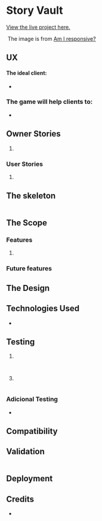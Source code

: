 # Story Vault

[View the live project here.](https://story-bot-fba36a592434.herokuapp.com/)

![]()
The image is from [Am I responsive?](http://ami.responsivedesign.is/)



## UX


#### The ideal client:
* 

### The game will help clients to:
* 

## Owner Stories
1.

### User Stories
1. 

## The skeleton

![]()

## The Scope


### Features
1. 

### Future features


## The Design


## Technologies Used
* 

## Testing
1. 
![]()


![]()

3.
![]() 

 ### Adicional Testing
* 
 ## Compatibility


## Validation
![]()

## Deployment




## Credits
* 



